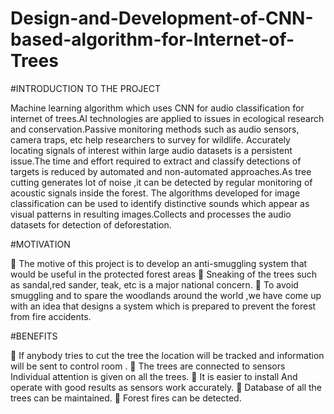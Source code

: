 # Design-and-Development-of-CNN-based-algorithm-for-Internet-of-Trees

#INTRODUCTION TO THE PROJECT

Machine learning algorithm which uses CNN for audio classification for internet of trees.AI technologies are applied to issues in ecological research and conservation.Passive monitoring methods such as audio   sensors, camera traps, etc help researchers to survey for wildlife.
Accurately locating signals of interest within large audio datasets is a persistent issue.The time and effort required to extract and classify detections of targets is reduced by automated and non-automated approaches.As tree cutting generates lot of noise ,it can be detected by regular monitoring of acoustic signals inside the forest.
The algorithms developed for image classification can be used to identify distinctive sounds which appear as visual patterns in resulting images.Collects and processes the audio datasets for detection of deforestation.

#MOTIVATION

	The motive of this project is to develop an anti-smuggling system that would be useful in the protected forest areas
	Sneaking of the trees such as sandal,red sander, teak, etc is a major national concern.
	To avoid smuggling and to spare the woodlands around the world ,we have come up with an idea that designs a system which is prepared to prevent the forest from fire accidents.

#BENEFITS

	If anybody tries to cut the tree the location will be tracked and information will be sent to control room .
	The trees are connected to sensors Individual attention is given on all the trees. 
	It is easier to install And operate with good results as sensors work accurately.
	 Database of all the trees can be maintained.
	Forest fires can be detected.

